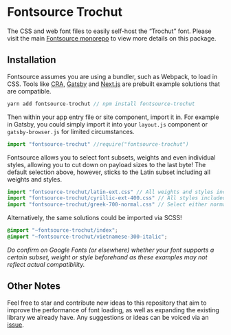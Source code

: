 # Fontsource Trochut

The CSS and web font files to easily self-host the “Trochut” font. Please visit the main [Fontsource monorepo](https://github.com/DecliningLotus/fontsource) to view more details on this package.

## Installation

Fontsource assumes you are using a bundler, such as Webpack, to load in CSS. Tools like [CRA](https://create-react-app.dev/), [Gatsby](https://www.gatsbyjs.org/) and [Next.js](https://nextjs.org/) are prebuilt example solutions that are compatible.

```javascript
yarn add fontsource-trochut // npm install fontsource-trochut
```

Then within your app entry file or site component, import it in. For example in Gatsby, you could simply import it into your `layout.js` component or `gatsby-browser.js` for limited circumstances.

```javascript
import "fontsource-trochut" //require("fontsource-trochut")
```

Fontsource allows you to select font subsets, weights and even individual styles, allowing you to cut down on payload sizes to the last byte! The default selection above, however, sticks to the Latin subset including all weights and styles.

```javascript
import "fontsource-trochut/latin-ext.css" // All weights and styles included.
import "fontsource-trochut/cyrillic-ext-400.css" // All styles included.
import "fontsource-trochut/greek-700-normal.css" // Select either normal or italic.
```

Alternatively, the same solutions could be imported via SCSS!

```scss
@import "~fontsource-trochut/index";
@import "~fontsource-trochut/vietnamese-300-italic";
```

_Do confirm on Google Fonts (or elsewhere) whether your font supports a certain subset, weight or style beforehand as these examples may not reflect actual compatibility._

## Other Notes

Feel free to star and contribute new ideas to this repository that aim to improve the performance of font loading, as well as expanding the existing library we already have. Any suggestions or ideas can be voiced via an [issue](https://github.com/DecliningLotus/fontsource/issues).
